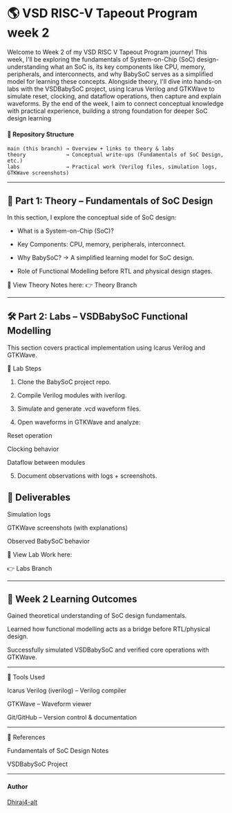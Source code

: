 # 🌎 VSD RISC-V Tapeout Program week 2

Welcome to Week 2 of my VSD RISC V Tapeout Program journey! This week, I'll be exploring the fundamentals of System-on-Chip (SoC) design-understanding what an SoC is, its key components like CPU, memory, peripherals, and interconnects, and why BabySoC serves as a simplified model for learning these concepts. Alongside theory, I'll dive into hands-on labs with the VSDBabySoC project, using Icarus Verilog and GTKWave to simulate reset, clocking, and dataflow operations, then capture and explain waveforms. By the end of the week, I aim to connect conceptual knowledge with practical experience, building a strong foundation for deeper SoC design learning

#### 📅 Repository Structure

```
main (this branch) → Overview + links to theory & labs
theory             → Conceptual write-ups (Fundamentals of SoC Design, etc.)
labs               → Practical work (Verilog files, simulation logs, GTKWave screenshots)
```

---

## 🧠 Part 1: Theory – Fundamentals of SoC Design

In this section, I explore the conceptual side of SoC design:

* What is a System-on-Chip (SoC)?

* Key Components: CPU, memory,     peripherals, interconnect.

* Why BabySoC? → A simplified learning model for SoC design.

* Role of Functional Modelling before RTL and physical design stages.


📂 View Theory Notes here:
👉 Theory Branch


---

## 🛠️ Part 2: Labs – VSDBabySoC Functional Modelling

This section covers practical implementation using Icarus Verilog and GTKWave.

🔬 Lab Steps

1. Clone the BabySoC project repo.

2. Compile Verilog modules with iverilog.

3. Simulate and generate .vcd waveform files.

4. Open waveforms in GTKWave and analyze:

Reset operation

Clocking behavior

Dataflow between modules

5. Document observations with logs + screenshots.



## 📑 Deliverables

Simulation logs

GTKWave screenshots (with explanations)

Observed BabySoC behavior


📂 View Lab Work here:

👉 Labs Branch


---

## 🎯 Week 2 Learning Outcomes

Gained theoretical understanding of SoC design fundamentals.

Learned how functional modelling acts as a bridge before RTL/physical design.

Successfully simulated VSDBabySoC and verified core operations with GTKWave.



---

🚀 Tools Used

Icarus Verilog (iverilog) – Verilog compiler

GTKWave – Waveform viewer

Git/GitHub – Version control & documentation



---

📖 References

Fundamentals of SoC Design Notes

VSDBabySoC Project

---

#### Author 

[Dhiraj4-alt](https://github.com/Dhiraj4-alt)